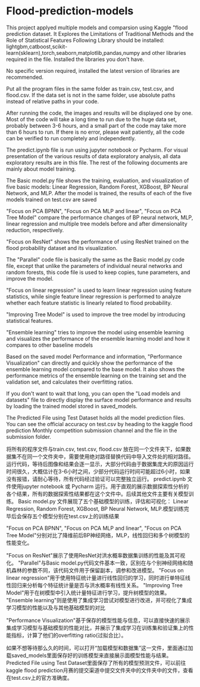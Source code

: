 # Flood-prediction-models
This project applyed multiple models and comparsion using Kaggle "flood prediction dataset. It Explores the Limitations of Traditional Methods and the Role of Statistical Features
Following Library should be installed:
lightgbm,catboost,scikit-learn(sklearn),torch,seaborn,matplotlib,pandas,numpy and other libraries required in the file. Installed the libraries you don't have.

No specific version required, installed the latest version of libraries are recommended.

Put all the program files in the same folder as train.csv, test.csv, and flood.csv. If the data set is not in the same folder, use absolute paths instead of relative paths in your code.

After running the code, the images and results will be displayed one by one. Most of the code will take a long time to run due to the huge data set, probably between 3-6 hours, and a small part of the code may take more than 6 hours to run. If there is no error, please wait patiently, all the code can be verified to run completely and independently.

The predict.ipynb file is run using jupyter notebook or Pycharm. For visual presentation of the various results of data exploratory analysis, all data exploratory results are in this file. The rest of the following documents are mainly about model training.

The Basic model.py file shows the training, evaluation, and visualization of five basic models: Linear Regression, Random Forest, XGBoost, BP Neural Network, and MLP. After the model is trained, the results of each of the five models trained on test.csv are saved



"Focus on PCA BPNN", "Focus on PCA MLP and linear", "Focus on PCA Tree Model" compare the performance changes of BP neural network, MLP, linear regression and multiple tree models before and after dimensionality reduction, respectively.



"Focus on ResNet" shows the performance of using ResNet trained on the flood probability dataset and its visualization.

The "Parallel" code file is basically the same as the Basic model.py code file, except that unlike the parameters of individual neural networks and random forests, this code file is used to keep copies, tune parameters, and improve the model.

"Focus on linear regression" is used to learn linear regression using feature statistics, while single feature linear regression is performed to analyze whether each feature statistic is linearly related to flood probability.

"Improving Tree Model" is used to improve the tree model by introducing statistical features.

"Ensemble learning" tries to improve the model using ensemble learning and visualizes the performance of the ensemble learning model and how it compares to other baseline models



Based on the saved model Performance and information, "Performance Visualization" can directly and quickly show the performance of the ensemble learning model compared to the base model. It also shows the performance metrics of the ensemble learning on the training set and the validation set, and calculates their overfitting ratios.



If you don't want to wait that long, you can open the "Load models and datasets" file to directly display the surface model performance and results by loading the trained model stored in saved_models.

The Predicted File using Test Dataset holds all the model prediction files. You can see the official accuracy on test.csv by heading to the kaggle flood prediction Monthly competition submission channel and the file in the submission folder.

将所有的程序文件与train.csv, test.csv, flood.csv 放在同一个文件夹下，如果数据集不在同一个文件夹中，需要使用绝对路径替换代码中导入文件处的相对路径。
运行代码，等待后图像和结果会逐一显示，大部分代码由于数据集庞大的原因运行时间很久，大概估计在3-6小时之间，少部分代码运行时间可能超过6小时，如果没有报错，请耐心等待，所有代码经过验证可以完整独立运行。
predict.ipynb 文件使用jupyter notebook 或 Pycharm 运行。用于直观的展示数据探索性分析的各个结果，所有的数据探索性结果都在这个文件中。后续其他文件主要有关模型训练。
Basic model.py 文件展现了五个基础模型的训练，评估和可视化： Linear Regression, Random Forest, XGBoost, BP Neural Network, MLP.模型训练完毕后会保存五个模型分别在test.csv上的训练结果

"Focus on PCA BPNN", "Focus on PCA MLP and linear", "Focus on PCA Tree Model"分别对比了降维前后BP神经网络，MLP，线性回归和多个树模型的性能变化。

"Focus on ResNet"展示了使用ResNet对洪水概率数据集训练的性能及其可视化。
"Parallel"与Basic model.py代码文件基本一致，区别在与个别神经网络和随机森林的参数不同，该代码文件用于保留副本，调参和改进模型。
"Focus on linear regression"用于使用特征统计量进行线性回归的学习，同时进行单特征线性回归来分析每个特征统计量是否与洪水概率有线性关系。
"Improving Tree Model"用于在树模型中引入统计量特征进行学习，提升树模型的效果。
"Ensemble learning"则是使用了集成学习尝试对模型进行改进，并可视化了集成学习模型的性能以及与其他基础模型的对比

"Performance Visualization"基于保存的模型性能与信息，可以直接快速的展示集成学习模型与基础模型的性能对比，并展示了集成学习在训练集和验证集上的性能指标，计算了他们的overfitting ratio(过拟合比）。

如果不想等待那么久的时间，可以打开“加载模型和数据集”这一文件，里面通过加载saved_models里面保存好的训练模型来直接展示面模型性能与结果。
Predicted File using Test Dataset里面保存了所有的模型预测文件，可以前往kaggle flood prediction月赛的提交渠道中提交文件夹中的文件夹中的文件，查看在test.csv上的官方准确度。
